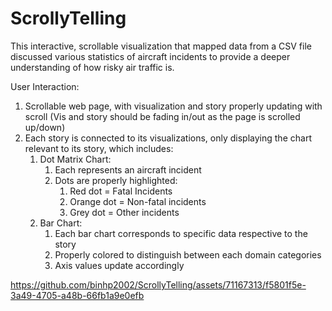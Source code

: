 # ScrollyTelling

This interactive, scrollable visualization that mapped data from a CSV file discussed various statistics of aircraft incidents to provide a deeper understanding of how risky air traffic is.  

User Interaction:
1) Scrollable web page, with visualization and story properly updating with scroll (Vis and story should be fading in/out as the page is scrolled up/down)
2) Each story is connected to its visualizations, only displaying the chart relevant to its story, which includes:
   1) Dot Matrix Chart:
      1) Each represents an aircraft incident
      2) Dots are properly highlighted:
          1) Red dot = Fatal Incidents
          2) Orange dot = Non-fatal incidents
          3) Grey dot = Other incidents
   2) Bar Chart:
       1) Each bar chart corresponds to specific data respective to the story
       2) Properly colored to distinguish between each domain categories
       3) Axis values update accordingly




https://github.com/binhp2002/ScrollyTelling/assets/71167313/f5801f5e-3a49-4705-a48b-66fb1a9e0efb

